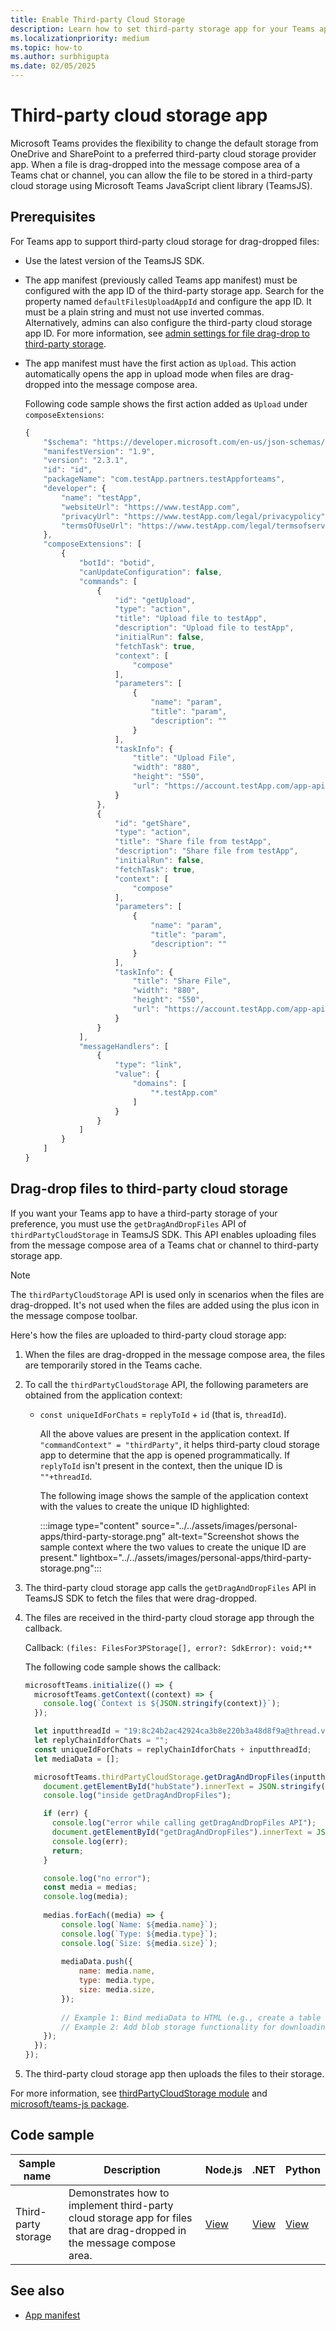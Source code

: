 ```yaml
---
title: Enable Third-party Cloud Storage
description: Learn how to set third-party storage app for your Teams app for the files that are dragged and dropped in a message compose area of a Teams chat or channel.
ms.localizationpriority: medium
ms.topic: how-to
ms.author: surbhigupta
ms.date: 02/05/2025
---
```


# Third-party cloud storage app

Microsoft Teams provides the flexibility to change the default storage from OneDrive and SharePoint to a preferred third-party cloud storage provider app. When a file is drag-dropped into the message compose area of a Teams chat or channel, you can allow the file to be stored in a third-party cloud storage using Microsoft Teams JavaScript client library (TeamsJS).

## Prerequisites

For Teams app to support third-party cloud storage for drag-dropped files:

* Use the latest version of the TeamsJS SDK.
* The app manifest (previously called Teams app manifest) must be configured with the app ID of the third-party storage app. Search for the property named `defaultFilesUploadAppId` and configure the app ID. It must be a plain string and must not use inverted commas. <br>
    Alternatively, admins can also configure the third-party cloud storage app ID. For more information, see [admin settings for file drag-drop to third-party storage](/MicrosoftTeams/admin-settings-for-file-drag-drop-to-third-party-storage).
* The app manifest must have the first action as `Upload`. This action automatically opens the app in upload mode when files are drag-dropped into the message compose area.

    Following code sample shows the first action added as `Upload` under `composeExtensions`:

    ```javascript
    {
        "$schema": "https://developer.microsoft.com/en-us/json-schemas/teams/v1.9/MicrosoftTeams.schema.json",
        "manifestVersion": "1.9",
        "version": "2.3.1",
        "id": "id",
        "packageName": "com.testApp.partners.testAppforteams",
        "developer": {
            "name": "testApp",
            "websiteUrl": "https://www.testApp.com",
            "privacyUrl": "https://www.testApp.com/legal/privacypolicy",
            "termsOfUseUrl": "https://www.testApp.com/legal/termsofservice"
        },
        "composeExtensions": [
            {
                "botId": "botid",
                "canUpdateConfiguration": false,
                "commands": [
                    {
                        "id": "getUpload",
                        "type": "action",
                        "title": "Upload file to testApp",
                        "description": "Upload file to testApp",
                        "initialRun": false,
                        "fetchTask": true,
                        "context": [
                            "compose"
                        ],
                        "parameters": [
                            {
                                "name": "param",
                                "title": "param",
                                "description": ""
                            }
                        ],
                        "taskInfo": {
                            "title": "Upload File",
                            "width": "880",
                            "height": "550",
                            "url": "https://account.testApp.com/app-api/microsoft-teams/sandtestApp_NWCqGLjTs0k/message-extension/uploader"
                        }
                    },
                    {
                        "id": "getShare",
                        "type": "action",
                        "title": "Share file from testApp",
                        "description": "Share file from testApp",
                        "initialRun": false,
                        "fetchTask": true,
                        "context": [
                            "compose"
                        ],
                        "parameters": [
                            {
                                "name": "param",
                                "title": "param",
                                "description": ""
                            }
                        ],
                        "taskInfo": {
                            "title": "Share File",
                            "width": "880",
                            "height": "550",
                            "url": "https://account.testApp.com/app-api/microsoft-teams/sandtestApp_NWCqGLjTs0k/message-extension/shared-link"
                        }
                    }
                ],
                "messageHandlers": [
                    {
                        "type": "link",
                        "value": {
                            "domains": [
                                "*.testApp.com"
                            ]
                        }
                    }
                ]
            }
        ]
    }
    ```


## Drag-drop files to third-party cloud storage

If you want your Teams app to have a third-party storage of your preference, you must use the `getDragAndDropFiles` API of `thirdPartyCloudStorage` in TeamsJS SDK. This API enables uploading files from the message compose area of a Teams chat or channel to third-party storage app.

> [!NOTE]
> The `thirdPartyCloudStorage` API is used only in scenarios when the files are drag-dropped. It's not used when the files are added using the plus icon in the message compose toolbar.

Here's how the files are uploaded to third-party cloud storage app:

1. When the files are drag-dropped in the message compose area, the files are temporarily stored in the Teams cache.

1. To call the `thirdPartyCloudStorage` API, the following parameters are obtained from the application context:

   * `const uniqueIdForChats` = `replyToId` + `id` (that is, `threadId`).

      All the above values are present in the application context. If `"commandContext" = "thirdParty"`, it helps third-party cloud storage app to determine that the app is opened programmatically. If `replyToId` isn't present in the context, then the unique ID is `""+threadId`.

      The following image shows the sample of the application context with the values to create the unique ID highlighted:

        :::image type="content" source="../../assets/images/personal-apps/third-party-storage.png" alt-text="Screenshot shows the sample context where the two values to create the unique ID are present." lightbox="../../assets/images/personal-apps/third-party-storage.png":::

1. The third-party cloud storage app calls the `getDragAndDropFiles` API in TeamsJS SDK to fetch the files that were drag-dropped.

1. The files are received in the third-party cloud storage app through the callback.

    Callback: `(files: FilesFor3PStorage[], error?: SdkError): void;**`

    The following code sample shows the callback:

    ```javascript
    microsoftTeams.initialize(() => {
      microsoftTeams.getContext((context) => {
        console.log(`Context is ${JSON.stringify(context)}`);
      });
    
      let inputthreadId = "19:8c24b2ac42924ca3b8e220b3a48d8f9a@thread.v2";
      let replyChainIdforChats = "";
      const uniqueIdForChats = replyChainIdforChats + inputthreadId;
      let mediaData = [];

      microsoftTeams.thirdPartyCloudStorage.getDragAndDropFiles(inputthreadId, (medias, err) => {
        document.getElementById("hubState").innerText = JSON.stringify(inputthreadId);
        console.log("inside getDragAndDropFiles");
    
        if (err) {
          console.log("error while calling getDragAndDropFiles API");
          document.getElementById("getDragAndDropFiles").innerText = JSON.stringify(err);
          console.log(err);
          return;
        }
    
        console.log("no error");
        const media = medias;
        console.log(media);
        
        medias.forEach((media) => {
            console.log(`Name: ${media.name}`);
            console.log(`Type: ${media.type}`);
            console.log(`Size: ${media.size}`);
        
            mediaData.push({
                name: media.name,
                type: media.type,
                size: media.size,
            });
        
            // Example 1: Bind mediaData to HTML (e.g., create a table row for each file)
            // Example 2: Add blob storage functionality for downloading the file
        });
      });
    });
    ```

1. The third-party cloud storage app then uploads the files to their storage.

For more information, see [thirdPartyCloudStorage module](/javascript/api/@microsoft/teams-js/thirdpartycloudstorage) and [microsoft/teams-js package](/javascript/api/@microsoft/teams-js).

## Code sample

Sample name | Description | Node.js | .NET | Python |
|----------------|-----------------|--------------|----------------|----------------|
| Third-party storage | Demonstrates how to implement third-party cloud storage app for files that are drag-dropped in the message compose area. | [View](https://github.com/OfficeDev/Microsoft-Teams-Samples/tree/main/samples/msgext-thirdparty-storage/nodejs) | [View](https://github.com/OfficeDev/Microsoft-Teams-Samples/tree/main/samples/msgext-thirdparty-storage/csharp) | [View](https://github.com/OfficeDev/Microsoft-Teams-Samples/tree/main/samples/msgext-thirdparty-storage/python) |

## See also

* [App manifest](../../resources/schema/manifest-schema.md)

